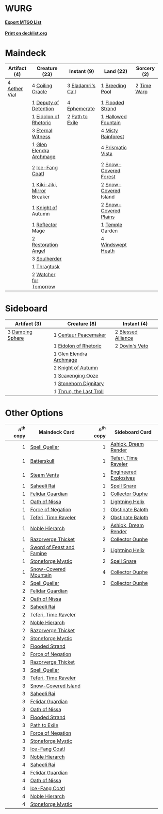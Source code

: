 # WURG

#### [Export MTGO List](../collection/WURG/WURG.txt)
#### [Print on decklist.org](http://decklist.org/?deckmain=4%09Aether%20Vial%0A1%09Breeding%20Pool%0A4%09Coiling%20Oracle%0A1%09Deputy%20of%20Detention%0A1%09Eidolon%20of%20Rhetoric%0A3%09Eladamri's%20Call%0A4%09Ephemerate%0A3%09Eternal%20Witness%0A1%09Flooded%20Strand%0A1%09Glen%20Elendra%20Archmage%0A1%09Hallowed%20Fountain%0A2%09Ice-Fang%20Coatl%0A1%09Kiki-Jiki,%20Mirror%20Breaker%0A1%09Knight%20of%20Autumn%0A4%09Misty%20Rainforest%0A2%09Path%20to%20Exile%0A4%09Prismatic%20Vista%0A1%09Reflector%20Mage%0A2%09Restoration%20Angel%0A2%09Snow-Covered%20Forest%0A2%09Snow-Covered%20Island%0A2%09Snow-Covered%20Plains%0A3%09Soulherder%0A1%09Temple%20Garden%0A1%09Thragtusk%0A2%09Time%20Warp%0A2%09Watcher%20for%20Tomorrow%0A4%09Windswept%20Heath&deckside=2%09Blessed%20Alliance%0A1%09Centaur%20Peacemaker%0A3%09Damping%20Sphere%0A2%09Dovin's%20Veto%0A1%09Eidolon%20of%20Rhetoric%0A1%09Glen%20Elendra%20Archmage%0A2%09Knight%20of%20Autumn%0A1%09Scavenging%20Ooze%0A1%09Stonehorn%20Dignitary%0A1%09Thrun,%20the%20Last%20Troll)
# Maindeck

|                                     Artifact (4)                                      |                                            Creature (23)                                            |                                        Instant (9)                                         |                                           Land (22)                                            |                                     Sorcery (2)                                      |
|---------------------------------------------------------------------------------------|-----------------------------------------------------------------------------------------------------|--------------------------------------------------------------------------------------------|------------------------------------------------------------------------------------------------|--------------------------------------------------------------------------------------|
|4 [Aether Vial](http://gatherer.wizards.com/Pages/Card/Details.aspx?multiverseid=48146)|4 [Coiling Oracle](http://gatherer.wizards.com/Pages/Card/Details.aspx?multiverseid=405176)          |3 [Eladamri's Call](http://gatherer.wizards.com/Pages/Card/Details.aspx?multiverseid=442192)|1 [Breeding Pool](http://gatherer.wizards.com/Pages/Card/Details.aspx?multiverseid=97088)       |2 [Time Warp](http://gatherer.wizards.com/Pages/Card/Details.aspx?multiverseid=439354)|
|                                                                                       |1 [Deputy of Detention](http://gatherer.wizards.com/Pages/Card/Details.aspx?multiverseid=457309)     |4 [Ephemerate](http://gatherer.wizards.com/Pages/Card/Details.aspx?multiverseid=463956)     |1 [Flooded Strand](http://gatherer.wizards.com/Pages/Card/Details.aspx?multiverseid=405098)     |                                                                                      |
|                                                                                       |1 [Eidolon of Rhetoric](http://gatherer.wizards.com/Pages/Card/Details.aspx?multiverseid=380409)     |2 [Path to Exile](http://gatherer.wizards.com/Pages/Card/Details.aspx?multiverseid=220511)  |1 [Hallowed Fountain](http://gatherer.wizards.com/Pages/Card/Details.aspx?multiverseid=97071)   |                                                                                      |
|                                                                                       |3 [Eternal Witness](http://gatherer.wizards.com/Pages/Card/Details.aspx?multiverseid=51628)          |                                                                                            |4 [Misty Rainforest](http://gatherer.wizards.com/Pages/Card/Details.aspx?multiverseid=405102)   |                                                                                      |
|                                                                                       |1 [Glen Elendra Archmage](http://gatherer.wizards.com/Pages/Card/Details.aspx?multiverseid=157977)   |                                                                                            |4 [Prismatic Vista](http://gatherer.wizards.com/Pages/Card/Details.aspx?multiverseid=464193)    |                                                                                      |
|                                                                                       |2 [Ice-Fang Coatl](http://gatherer.wizards.com/Pages/Card/Details.aspx?multiverseid=464152)          |                                                                                            |2 [Snow-Covered Forest](http://gatherer.wizards.com/Pages/Card/Details.aspx?multiverseid=121192)|                                                                                      |
|                                                                                       |1 [Kiki-Jiki, Mirror Breaker](http://gatherer.wizards.com/Pages/Card/Details.aspx?multiverseid=50321)|                                                                                            |2 [Snow-Covered Island](http://gatherer.wizards.com/Pages/Card/Details.aspx?multiverseid=121130)|                                                                                      |
|                                                                                       |1 [Knight of Autumn](http://gatherer.wizards.com/Pages/Card/Details.aspx?multiverseid=452933)        |                                                                                            |2 [Snow-Covered Plains](http://gatherer.wizards.com/Pages/Card/Details.aspx?multiverseid=121267)|                                                                                      |
|                                                                                       |1 [Reflector Mage](http://gatherer.wizards.com/Pages/Card/Details.aspx?multiverseid=407667)          |                                                                                            |1 [Temple Garden](http://gatherer.wizards.com/Pages/Card/Details.aspx?multiverseid=405112)      |                                                                                      |
|                                                                                       |2 [Restoration Angel](http://gatherer.wizards.com/Pages/Card/Details.aspx?multiverseid=240096)       |                                                                                            |4 [Windswept Heath](http://gatherer.wizards.com/Pages/Card/Details.aspx?multiverseid=405115)    |                                                                                      |
|                                                                                       |3 [Soulherder](http://gatherer.wizards.com/Pages/Card/Details.aspx?multiverseid=464163)              |                                                                                            |                                                                                                |                                                                                      |
|                                                                                       |1 [Thragtusk](http://gatherer.wizards.com/Pages/Card/Details.aspx?multiverseid=430614)               |                                                                                            |                                                                                                |                                                                                      |
|                                                                                       |2 [Watcher for Tomorrow](http://gatherer.wizards.com/Pages/Card/Details.aspx?multiverseid=464025)    |                                                                                            |                                                                                                |                                                                                      |


# Sideboard

|                                       Artifact (3)                                        |                                           Creature (8)                                           |                                         Instant (4)                                         |
|-------------------------------------------------------------------------------------------|--------------------------------------------------------------------------------------------------|---------------------------------------------------------------------------------------------|
|3 [Damping Sphere](http://gatherer.wizards.com/Pages/Card/Details.aspx?multiverseid=443101)|1 [Centaur Peacemaker](http://gatherer.wizards.com/Pages/Card/Details.aspx?multiverseid=452908)   |2 [Blessed Alliance](http://gatherer.wizards.com/Pages/Card/Details.aspx?multiverseid=414302)|
|                                                                                           |1 [Eidolon of Rhetoric](http://gatherer.wizards.com/Pages/Card/Details.aspx?multiverseid=380409)  |2 [Dovin's Veto](http://gatherer.wizards.com/Pages/Card/Details.aspx?multiverseid=461120)    |
|                                                                                           |1 [Glen Elendra Archmage](http://gatherer.wizards.com/Pages/Card/Details.aspx?multiverseid=157977)|                                                                                             |
|                                                                                           |2 [Knight of Autumn](http://gatherer.wizards.com/Pages/Card/Details.aspx?multiverseid=452933)     |                                                                                             |
|                                                                                           |1 [Scavenging Ooze](http://gatherer.wizards.com/Pages/Card/Details.aspx?multiverseid=420783)      |                                                                                             |
|                                                                                           |1 [Stonehorn Dignitary](http://gatherer.wizards.com/Pages/Card/Details.aspx?multiverseid=220160)  |                                                                                             |
|                                                                                           |1 [Thrun, the Last Troll](http://gatherer.wizards.com/Pages/Card/Details.aspx?multiverseid=214050)|                                                                                             |


# Other Options

|*n*<sup>th</sup> copy|                                           Maindeck Card                                            |*n*<sup>th</sup> copy|                                        Sideboard Card                                         |
|--------------------:|----------------------------------------------------------------------------------------------------|--------------------:|-----------------------------------------------------------------------------------------------|
|                    1|[Spell Queller](http://gatherer.wizards.com/Pages/Card/Details.aspx?multiverseid=414494)            |                    1|[Ashiok, Dream Render](http://gatherer.wizards.com/Pages/Card/Details.aspx?multiverseid=461155)|
|                    1|[Batterskull](http://gatherer.wizards.com/Pages/Card/Details.aspx?multiverseid=233055)              |                    1|[Teferi, Time Raveler](http://gatherer.wizards.com/Pages/Card/Details.aspx?multiverseid=461148)|
|                    1|[Steam Vents](http://gatherer.wizards.com/Pages/Card/Details.aspx?multiverseid=405109)              |                    1|[Engineered Explosives](http://gatherer.wizards.com/Pages/Card/Details.aspx?multiverseid=50139)|
|                    1|[Saheeli Rai](http://gatherer.wizards.com/Pages/Card/Details.aspx?multiverseid=417759)              |                    1|[Spell Snare](http://gatherer.wizards.com/Pages/Card/Details.aspx?multiverseid=446100)         |
|                    1|[Felidar Guardian](http://gatherer.wizards.com/Pages/Card/Details.aspx?multiverseid=423686)         |                    1|[Collector Ouphe](http://gatherer.wizards.com/Pages/Card/Details.aspx?multiverseid=464107)     |
|                    1|[Oath of Nissa](http://gatherer.wizards.com/Pages/Card/Details.aspx?multiverseid=407650)            |                    1|[Lightning Helix](http://gatherer.wizards.com/Pages/Card/Details.aspx?multiverseid=249386)     |
|                    1|[Force of Negation](http://gatherer.wizards.com/Pages/Card/Details.aspx?multiverseid=464001)        |                    1|[Obstinate Baloth](http://gatherer.wizards.com/Pages/Card/Details.aspx?multiverseid=438745)    |
|                    1|[Teferi, Time Raveler](http://gatherer.wizards.com/Pages/Card/Details.aspx?multiverseid=461148)     |                    2|[Obstinate Baloth](http://gatherer.wizards.com/Pages/Card/Details.aspx?multiverseid=438745)    |
|                    1|[Noble Hierarch](http://gatherer.wizards.com/Pages/Card/Details.aspx?multiverseid=179434)           |                    2|[Ashiok, Dream Render](http://gatherer.wizards.com/Pages/Card/Details.aspx?multiverseid=461155)|
|                    1|[Razorverge Thicket](http://gatherer.wizards.com/Pages/Card/Details.aspx?multiverseid=209407)       |                    2|[Collector Ouphe](http://gatherer.wizards.com/Pages/Card/Details.aspx?multiverseid=464107)     |
|                    1|[Sword of Feast and Famine](http://gatherer.wizards.com/Pages/Card/Details.aspx?multiverseid=214070)|                    2|[Lightning Helix](http://gatherer.wizards.com/Pages/Card/Details.aspx?multiverseid=249386)     |
|                    1|[Stoneforge Mystic](http://gatherer.wizards.com/Pages/Card/Details.aspx?multiverseid=198383)        |                    2|[Spell Snare](http://gatherer.wizards.com/Pages/Card/Details.aspx?multiverseid=446100)         |
|                    1|[Snow-Covered Mountain](http://gatherer.wizards.com/Pages/Card/Details.aspx?multiverseid=121233)    |                    4|[Collector Ouphe](http://gatherer.wizards.com/Pages/Card/Details.aspx?multiverseid=464107)     |
|                    2|[Spell Queller](http://gatherer.wizards.com/Pages/Card/Details.aspx?multiverseid=414494)            |                    3|[Collector Ouphe](http://gatherer.wizards.com/Pages/Card/Details.aspx?multiverseid=464107)     |
|                    2|[Felidar Guardian](http://gatherer.wizards.com/Pages/Card/Details.aspx?multiverseid=423686)         |                     |                                                                                               |
|                    2|[Oath of Nissa](http://gatherer.wizards.com/Pages/Card/Details.aspx?multiverseid=407650)            |                     |                                                                                               |
|                    2|[Saheeli Rai](http://gatherer.wizards.com/Pages/Card/Details.aspx?multiverseid=417759)              |                     |                                                                                               |
|                    2|[Teferi, Time Raveler](http://gatherer.wizards.com/Pages/Card/Details.aspx?multiverseid=461148)     |                     |                                                                                               |
|                    2|[Noble Hierarch](http://gatherer.wizards.com/Pages/Card/Details.aspx?multiverseid=179434)           |                     |                                                                                               |
|                    2|[Razorverge Thicket](http://gatherer.wizards.com/Pages/Card/Details.aspx?multiverseid=209407)       |                     |                                                                                               |
|                    2|[Stoneforge Mystic](http://gatherer.wizards.com/Pages/Card/Details.aspx?multiverseid=198383)        |                     |                                                                                               |
|                    2|[Flooded Strand](http://gatherer.wizards.com/Pages/Card/Details.aspx?multiverseid=405098)           |                     |                                                                                               |
|                    2|[Force of Negation](http://gatherer.wizards.com/Pages/Card/Details.aspx?multiverseid=464001)        |                     |                                                                                               |
|                    3|[Razorverge Thicket](http://gatherer.wizards.com/Pages/Card/Details.aspx?multiverseid=209407)       |                     |                                                                                               |
|                    3|[Spell Queller](http://gatherer.wizards.com/Pages/Card/Details.aspx?multiverseid=414494)            |                     |                                                                                               |
|                    3|[Teferi, Time Raveler](http://gatherer.wizards.com/Pages/Card/Details.aspx?multiverseid=461148)     |                     |                                                                                               |
|                    3|[Snow-Covered Island](http://gatherer.wizards.com/Pages/Card/Details.aspx?multiverseid=121130)      |                     |                                                                                               |
|                    3|[Saheeli Rai](http://gatherer.wizards.com/Pages/Card/Details.aspx?multiverseid=417759)              |                     |                                                                                               |
|                    3|[Felidar Guardian](http://gatherer.wizards.com/Pages/Card/Details.aspx?multiverseid=423686)         |                     |                                                                                               |
|                    3|[Oath of Nissa](http://gatherer.wizards.com/Pages/Card/Details.aspx?multiverseid=407650)            |                     |                                                                                               |
|                    3|[Flooded Strand](http://gatherer.wizards.com/Pages/Card/Details.aspx?multiverseid=405098)           |                     |                                                                                               |
|                    3|[Path to Exile](http://gatherer.wizards.com/Pages/Card/Details.aspx?multiverseid=220511)            |                     |                                                                                               |
|                    3|[Force of Negation](http://gatherer.wizards.com/Pages/Card/Details.aspx?multiverseid=464001)        |                     |                                                                                               |
|                    3|[Stoneforge Mystic](http://gatherer.wizards.com/Pages/Card/Details.aspx?multiverseid=198383)        |                     |                                                                                               |
|                    3|[Ice-Fang Coatl](http://gatherer.wizards.com/Pages/Card/Details.aspx?multiverseid=464152)           |                     |                                                                                               |
|                    3|[Noble Hierarch](http://gatherer.wizards.com/Pages/Card/Details.aspx?multiverseid=179434)           |                     |                                                                                               |
|                    4|[Saheeli Rai](http://gatherer.wizards.com/Pages/Card/Details.aspx?multiverseid=417759)              |                     |                                                                                               |
|                    4|[Felidar Guardian](http://gatherer.wizards.com/Pages/Card/Details.aspx?multiverseid=423686)         |                     |                                                                                               |
|                    4|[Oath of Nissa](http://gatherer.wizards.com/Pages/Card/Details.aspx?multiverseid=407650)            |                     |                                                                                               |
|                    4|[Ice-Fang Coatl](http://gatherer.wizards.com/Pages/Card/Details.aspx?multiverseid=464152)           |                     |                                                                                               |
|                    4|[Noble Hierarch](http://gatherer.wizards.com/Pages/Card/Details.aspx?multiverseid=179434)           |                     |                                                                                               |
|                    4|[Stoneforge Mystic](http://gatherer.wizards.com/Pages/Card/Details.aspx?multiverseid=198383)        |                     |                                                                                               |

